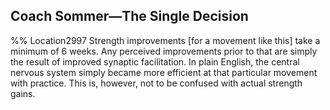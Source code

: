 ## Coach Sommer—The Single Decision 
%% Location2997 
Strength improvements [for a movement like this] take a minimum of 6 weeks. Any perceived improvements prior to that are simply the result of improved synaptic facilitation. In plain English, the central nervous system simply became more efficient at that particular movement with practice. This is, however, not to be confused with actual strength gains. 